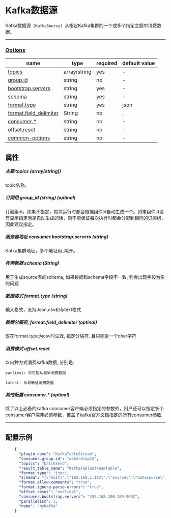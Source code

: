 # Kafka数据源

Kafka数据源（`KafkaSource`）从指定Kafka集群的一个或多个指定主题中消费数据。

------

### [Options]()

| name                       | type         | required | default value |
| -------------------------- | ------------ | -------- | ------------- |
| [topics]()                 | array/string | yes      | -             |
| [group.id]()               | string       | no       | -             |
| [bootstrap.servers]()      | string       | yes      | -             |
| [schema]()                 | string       | yes      | -             |
| [format.type]()            | string       | yes      | json          |
| [format.field_delimiter]() | String       | no       | ,             |
| [consumer.*]()             | string       | no       | -             |
| [offset.reset]()           | string       | no       | -             |
| [common-options]()         | string       | no       | -             |

## 属性

##### 主题 topics (array[string])

topic名称。

##### 订阅组 group_id (string) (optinal)

订阅组id。如果不指定，每次运行时都会根据组件id自动生成一个。如果组件id没有显示指定而是自动生成的话，则不能保证每次执行时都会分配到相同的订阅组，因此建议指定。

##### 服务器地址 consumer.bootstrap.servers (string)

Kafka集群地址，多个地址用`,`隔开。

##### 样例数据 schema (String)

用于生成source表的schema, 如果数据和schema字段不一致, 则会出现字段为空的问题

##### 数据格式 format.type (string)

输入格式，支持Json,csv和与text格式

##### 数据分隔符, format.field_delimiter (optinal)

仅在format.type为csv时生效, 指定分隔符, 且只能是一个char字符

##### 消费模式 offset.reset

  以何种方式消费kafka数据, 分别是:

    earliest: 尽可能从最早消费数据
    
    latest: 从最新处消费数据
##### 其他配置 consumer.* (optinal)

除了以上必备的kafka consumer客户端必须指定的参数外，用户还可以指定多个consumer客户端非必须参数，覆盖了[kafka官方文档指定的所有consumer参数](http://kafka.apache.org/documentation.html#oldconsumerconfigs).

------

## 配置示例

```yaml
    {
      "plugin_name": "KafkaTableStream",
      "consumer.group.id": "waterdrop15",
      "topics": "batchSend",
      "result_table_name": "KafkaTableStreamTable",
      "format.type": "json",
      "schema": "{\"host\":\"192.168.1.103\",\"source\":\"datasource\",\"MetricsName\":\"cpu\",\"value\":\"49\",\"_time\":1626571020000}",
      "format.allow-comments": "true",
      "format.ignore-parse-errors": "true",
      "offset.reset": "earliest",
      "consumer.bootstrap.servers": "192.168.100.189:9092",
      "parallelism": 1,
      "name": "mykafka"
    }
```
